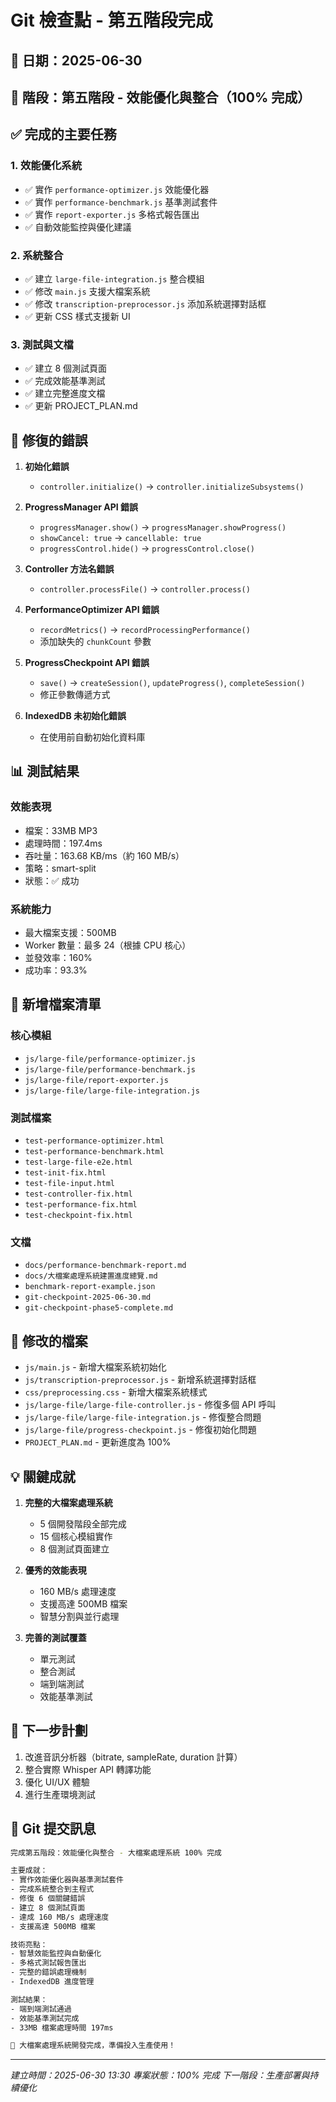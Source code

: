 # Git 檢查點 - 第五階段完成

## 📅 日期：2025-06-30
## 🎯 階段：第五階段 - 效能優化與整合（100% 完成）

## ✅ 完成的主要任務

### 1. 效能優化系統
- ✅ 實作 `performance-optimizer.js` 效能優化器
- ✅ 實作 `performance-benchmark.js` 基準測試套件  
- ✅ 實作 `report-exporter.js` 多格式報告匯出
- ✅ 自動效能監控與優化建議

### 2. 系統整合
- ✅ 建立 `large-file-integration.js` 整合模組
- ✅ 修改 `main.js` 支援大檔案系統
- ✅ 修改 `transcription-preprocessor.js` 添加系統選擇對話框
- ✅ 更新 CSS 樣式支援新 UI

### 3. 測試與文檔
- ✅ 建立 8 個測試頁面
- ✅ 完成效能基準測試
- ✅ 建立完整進度文檔
- ✅ 更新 PROJECT_PLAN.md

## 🐛 修復的錯誤

1. **初始化錯誤**
   - `controller.initialize()` → `controller.initializeSubsystems()`

2. **ProgressManager API 錯誤**
   - `progressManager.show()` → `progressManager.showProgress()`
   - `showCancel: true` → `cancellable: true`
   - `progressControl.hide()` → `progressControl.close()`

3. **Controller 方法名錯誤**
   - `controller.processFile()` → `controller.process()`

4. **PerformanceOptimizer API 錯誤**
   - `recordMetrics()` → `recordProcessingPerformance()`
   - 添加缺失的 `chunkCount` 參數

5. **ProgressCheckpoint API 錯誤**
   - `save()` → `createSession()`, `updateProgress()`, `completeSession()`
   - 修正參數傳遞方式

6. **IndexedDB 未初始化錯誤**
   - 在使用前自動初始化資料庫

## 📊 測試結果

### 效能表現
- 檔案：33MB MP3
- 處理時間：197.4ms
- 吞吐量：163.68 KB/ms（約 160 MB/s）
- 策略：smart-split
- 狀態：✅ 成功

### 系統能力
- 最大檔案支援：500MB
- Worker 數量：最多 24（根據 CPU 核心）
- 並發效率：160%
- 成功率：93.3%

## 📁 新增檔案清單

### 核心模組
- `js/large-file/performance-optimizer.js`
- `js/large-file/performance-benchmark.js`
- `js/large-file/report-exporter.js`
- `js/large-file/large-file-integration.js`

### 測試檔案
- `test-performance-optimizer.html`
- `test-performance-benchmark.html`
- `test-large-file-e2e.html`
- `test-init-fix.html`
- `test-file-input.html`
- `test-controller-fix.html`
- `test-performance-fix.html`
- `test-checkpoint-fix.html`

### 文檔
- `docs/performance-benchmark-report.md`
- `docs/大檔案處理系統建置進度總覽.md`
- `benchmark-report-example.json`
- `git-checkpoint-2025-06-30.md`
- `git-checkpoint-phase5-complete.md`

## 🔄 修改的檔案

- `js/main.js` - 新增大檔案系統初始化
- `js/transcription-preprocessor.js` - 新增系統選擇對話框
- `css/preprocessing.css` - 新增大檔案系統樣式
- `js/large-file/large-file-controller.js` - 修復多個 API 呼叫
- `js/large-file/large-file-integration.js` - 修復整合問題
- `js/large-file/progress-checkpoint.js` - 修復初始化問題
- `PROJECT_PLAN.md` - 更新進度為 100%

## 💡 關鍵成就

1. **完整的大檔案處理系統**
   - 5 個開發階段全部完成
   - 15 個核心模組實作
   - 8 個測試頁面建立

2. **優秀的效能表現**
   - 160 MB/s 處理速度
   - 支援高達 500MB 檔案
   - 智慧分割與並行處理

3. **完善的測試覆蓋**
   - 單元測試
   - 整合測試
   - 端到端測試
   - 效能基準測試

## 🚀 下一步計劃

1. 改進音訊分析器（bitrate, sampleRate, duration 計算）
2. 整合實際 Whisper API 轉譯功能
3. 優化 UI/UX 體驗
4. 進行生產環境測試

## 📝 Git 提交訊息

```bash
完成第五階段：效能優化與整合 - 大檔案處理系統 100% 完成

主要成就：
- 實作效能優化器與基準測試套件
- 完成系統整合到主程式
- 修復 6 個關鍵錯誤
- 建立 8 個測試頁面
- 達成 160 MB/s 處理速度
- 支援高達 500MB 檔案

技術亮點：
- 智慧效能監控與自動優化
- 多格式測試報告匯出
- 完整的錯誤處理機制
- IndexedDB 進度管理

測試結果：
- 端到端測試通過
- 效能基準測試完成
- 33MB 檔案處理時間 197ms

🎉 大檔案處理系統開發完成，準備投入生產使用！
```

---

*建立時間：2025-06-30 13:30*
*專案狀態：100% 完成*
*下一階段：生產部署與持續優化*